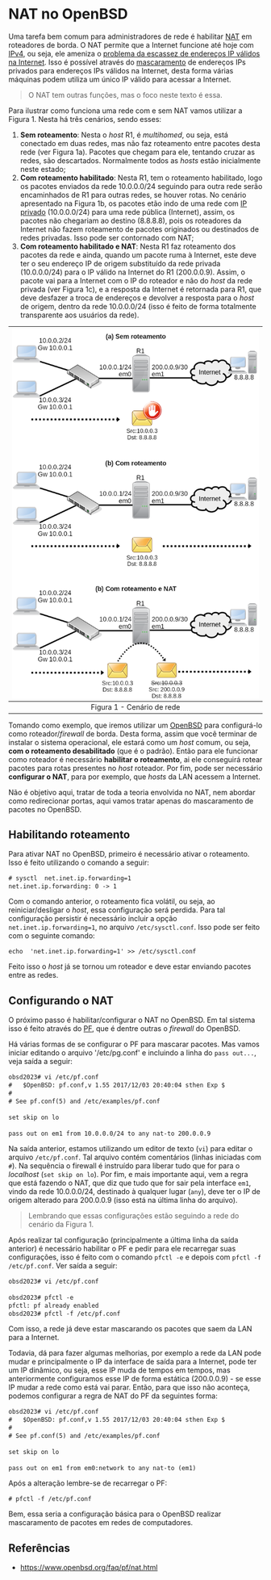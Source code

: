 # NAT no OpenBSD

Uma tarefa bem comum para administradores de rede é habilitar [NAT](https://pt.wikipedia.org/wiki/Network_address_translation) em roteadores de borda.
O NAT permite que a Internet funcione até hoje com [IPv4](https://pt.wikipedia.org/wiki/IPv4), ou seja, ele ameniza o [problema da escassez de endereços IP válidos na Internet](https://pt.wikipedia.org/wiki/Exaust%C3%A3o_do_IPv4). Isso é possível através do [mascaramento](https://www.ibm.com/docs/en/i/7.2?topic=translation-masquerade-hide-nat) de endereços IPs privados para endereços IPs válidos na Internet, desta forma várias máquinas podem utiliza um único IP válido para acessar a Internet.

> O NAT tem outras funções, mas o foco neste texto é essa.

Para ilustrar como funciona uma rede com e sem NAT vamos utilizar a Figura 1. Nesta há três cenários, sendo esses:

1. **Sem roteamento**: Nesta o *host* R1, é *multihomed*, ou seja, está conectado em duas redes, mas não faz roteamento entre pacotes desta rede (ver Figura 1a). Pacotes que chegam para ele, tentando cruzar as redes, são descartados. Normalmente todos as *hosts* estão inicialmente neste estado;
2. **Com roteamento habilitado**: Nesta R1, tem o roteamento habilitado, logo os pacotes enviados da rede 10.0.0.0/24 seguindo para outra rede serão encaminhados de R1 para outras redes, se houver rotas. No cenário apresentado na Figura 1b, os pacotes etão indo de uma rede com [IP privado](https://pt.wikipedia.org/wiki/Rede_privada) (10.0.0.0/24) para uma rede pública (Internet), assim, os pacotes não chegariam ao destino (8.8.8.8), pois os roteadores da Internet não fazem roteamento de pacotes originados ou destinados de redes privadas. Isso pode ser contornado com NAT;
3. **Com roteamento habilitado e NAT**: Nesta R1 faz roteamento dos pacotes da rede e ainda, quando um pacote ruma à Internet, este deve ter o seu endereço IP de origem substituído da rede privada (10.0.0.0/24) para o IP válido na Internet do R1 (200.0.0.9). Assim, o pacote vai para a Internet com o IP do roteador e não do *host* da rede privada (ver Figura 1c), e a resposta da Internet é retornada para R1, que deve desfazer a troca de endereços e devolver a resposta para o *host* de origem, dentro da rede 10.0.0.0/24 (isso é feito de forma totalmente transparente aos usuários da rede).

| ![rede](img/nat.png) |
|:--:|
| Figura 1 - Cenário de rede |

Tomando como exemplo, que iremos utilizar um [OpenBSD](https://www.openbsd.org/) para configurá-lo como roteador/*firewall* de borda. Desta forma, assim que você terminar de instalar o sistema operacional, ele estará como um *host* comum, ou seja, **com o roteamento desabilitado** (que é o padrão).
Então para ele funcionar como roteador é necessário **habilitar o roteamento**, ai ele conseguirá rotear pacotes para rotas presentes no *host* roteador.
Por fim, pode ser necessário **configurar o NAT**, para por exemplo, que *hosts* da LAN acessem a Internet.

Não é objetivo aqui, tratar de toda a teoria envolvida no NAT, nem abordar como redirecionar portas, aqui vamos tratar apenas do mascaramento de pacotes no OpenBSD.


## Habilitando roteamento

Para ativar NAT no OpenBSD, primeiro é necessário ativar o roteamento. Isso é feito utilizando o comando a seguir:

```console
# sysctl  net.inet.ip.forwarding=1
net.inet.ip.forwarding: 0 -> 1
```

Com o comando anterior, o roteamento fica volátil, ou seja, ao reiniciar/desligar o *host*, essa configuração será perdida. Para tal configuração persistir é necessário incluir a opção ``net.inet.ip.forwarding=1``, no arquivo ``/etc/sysctl.conf``. Isso pode ser feito com o seguinte comando:

```console
echo  'net.inet.ip.forwarding=1' >> /etc/sysctl.conf
```

Feito isso o *host* já se tornou um roteador e deve estar enviando pacotes entre as redes.

## Configurando o NAT

O próximo passo é habilitar/configurar o NAT no OpenBSD. Em tal sistema isso é feito através do [PF](https://www.openbsd.org/faq/pf/), que é dentre outras o *firewall* do OpenBSD.

Há várias formas de se configurar o PF para mascarar pacotes. Mas vamos iniciar editando o arquivo '/etc/pg.conf' e incluindo a linha do ``pass out...``, veja saída a seguir:

```console
obsd2023# vi /etc/pf.conf
#	$OpenBSD: pf.conf,v 1.55 2017/12/03 20:40:04 sthen Exp $
#
# See pf.conf(5) and /etc/examples/pf.conf

set skip on lo

pass out on em1 from 10.0.0.0/24 to any nat-to 200.0.0.9
```

Na saída anterior, estamos utilizando um editor de texto (``vi``) para editar o arquivo ``/etc/pf.conf``. Tal arquivo contém comentários (linhas iniciadas com ``#``). Na sequência o firewall é instruído para liberar tudo que for para o *localhost* (``set skip on lo``). Por fim, e mais importante aqui, vem a regra que está fazendo o NAT, que diz que tudo que for sair pela interface ``em1``, vindo da rede 10.0.0.0/24, destinado à qualquer lugar (``any``), deve ter o IP de origem alterado para 200.0.0.9 (isso está na última linha do arquivo).

> Lembrando que essas configurações estão seguindo a rede do cenário da Figura 1.

Após realizar tal configuração (principalmente a última linha da saída anterior) é necessário habilitar o PF e pedir para ele recarregar suas configurações, isso é feito com o comando ``pfctl -e`` e depois com ``pfctl -f /etc/pf.conf``. Ver saída a seguir:

```console
obsd2023# vi /etc/pf.conf

obsd2023# pfctl -e
pfctl: pf already enabled
obsd2023# pfctl -f /etc/pf.conf
```

Com isso, a rede já deve estar mascarando os pacotes que saem da LAN para a Internet.

Todavia, dá para fazer algumas melhorias, por exemplo a rede da LAN pode mudar e principalmente o IP da interface de saída para a Internet, pode ter um IP dinâmico, ou seja, esse IP muda de tempos em tempos, mas anteriormente configuramos esse IP de forma estática (200.0.0.9) - se esse IP mudar a rede como está vai parar. Então, para que isso não aconteça, podemos configurar a regra de NAT do PF da seguintes forma:

```console
obsd2023# vi /etc/pf.conf
#	$OpenBSD: pf.conf,v 1.55 2017/12/03 20:40:04 sthen Exp $
#
# See pf.conf(5) and /etc/examples/pf.conf

set skip on lo

pass out on em1 from em0:network to any nat-to (em1)
```
Após a alteração lembre-se de recarregar o PF:

```console
# pfctl -f /etc/pf.conf
```

Bem, essa seria a configuração básica para o OpenBSD realizar mascaramento de pacotes em redes de computadores.

## Referências

* <https://www.openbsd.org/faq/pf/nat.html>
